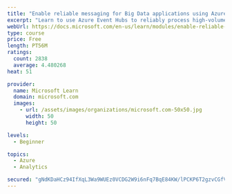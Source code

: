 ```yaml
---
title: "Enable reliable messaging for Big Data applications using Azure Event Hubs"
excerpt: "Learn to use Azure Event Hubs to reliably process high-volume data streams to enable you to code applications to send and receive messages through the hub."
webUrl: https://docs.microsoft.com/en-us/learn/modules/enable-reliable-messaging-for-big-data-apps-using-event-hubs/
type: course
price: Free
length: PT56M
ratings:
  count: 2838
  average: 4.480268
heat: 51

provider:
  name: Microsoft Learn
  domain: microsoft.com
  images:
    - url: /assets/images/organizations/microsoft.com-50x50.jpg
      width: 50
      height: 50

levels:
  - Beginner

topics:
  - Azure
  - Analytics

secured: "gNdKDaHCz94IfXqL3Wa9WUEz0VCDG2W9i6nFq7BqE84KW/lPCKP6T2gzvCGfVhfTOr8imHcVv7O0KuDaVbovRMZSZusaaDiLemDefb1ObWDo2sDe6EQEJ5S5DGoUW9exyujGrRhJFk6RMOvE8WL2K/VIg+cWvx6nm7AvyMmzjFZ9HRia/2hdo19pU1bW4xxU7fcxaRUUWTDG+LA7zfOWX2zHXGs7ERTKTeJGlFX3Us5p4Pan+ETAL+7B4hs1L6mmsJ8Ecw3blrMaXz0+F9oqypbPVUDu/Zc+d4DN5Sr1Hq8V3ZPTXw3Uos8mQvHQc+KdEwJF/fajO4dxPcsBC0/VZUhqx3FGz0JaVTd/Dg99fsqEUNgDexQTrEa8hnyG9Wa+IdOKkt+DF/+sRAulggfwfqUUCGPqdXVG0837zmg8WjY=;e3GJpVlN/NXqla76+SBONg=="
---
```


